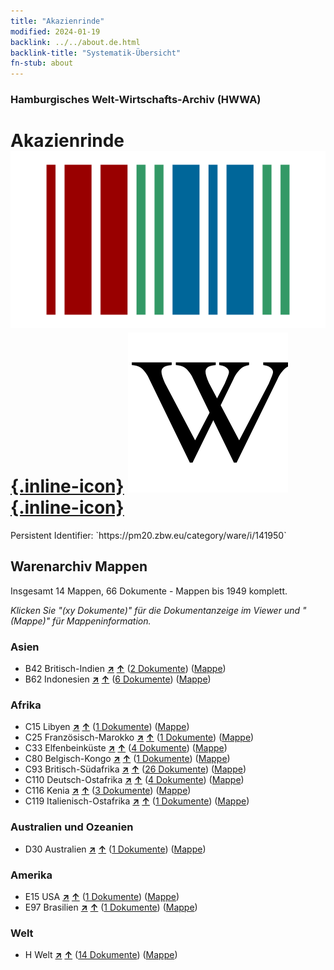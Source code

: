 ```yaml
---
title: "Akazienrinde"
modified: 2024-01-19
backlink: ../../about.de.html
backlink-title: "Systematik-Übersicht"
fn-stub: about
---
```


### Hamburgisches Welt-Wirtschafts-Archiv (HWWA)

# Akazienrinde &#160; [![Wikidata](/images/Wikidata-logo.svg "Wikidata"){.inline-icon}](http://www.wikidata.org/entity/Q1510340) [![Wikipedia](/images/Wikipedia-W.svg "Wikipedia"){.inline-icon}](https://de.wikipedia.org/wiki/Gerberlohe)

<div class="hint">Persistent Identifier: `https://pm20.zbw.eu/category/ware/i/141950`</div>







## Warenarchiv Mappen






Insgesamt 14 Mappen, 66 Dokumente - Mappen bis 1949 komplett.

_Klicken Sie "(xy Dokumente)" für die Dokumentanzeige im Viewer und "(Mappe)" für Mappeninformation._




### Asien

- B42 Britisch-Indien [**&nearr;**](../../../geo/i/141189/about.de.html "Britisch-Indien (alle Mappen)") [**&uarr;**](../../../geo/about.de.html#B42 "Ländersystematik") (<a href="https://pm20.zbw.eu/iiifview/folder/wa/141950,141189" title="über: Akazienrinde : Britisch-Indien" target="_blank">2 Dokumente</a>) ([Mappe](../../../../folder/wa/1419xx/141950/1411xx/141189/about.de.html))
- B62 Indonesien [**&nearr;**](../../../geo/i/141218/about.de.html "Indonesien (alle Mappen)") [**&uarr;**](../../../geo/about.de.html#B62 "Ländersystematik") (<a href="https://pm20.zbw.eu/iiifview/folder/wa/141950,141218" title="über: Akazienrinde : Indonesien" target="_blank">6 Dokumente</a>) ([Mappe](../../../../folder/wa/1419xx/141950/1412xx/141218/about.de.html))

### Afrika

- C15 Libyen [**&nearr;**](../../../geo/i/141339/about.de.html "Libyen (alle Mappen)") [**&uarr;**](../../../geo/about.de.html#C15 "Ländersystematik") (<a href="https://pm20.zbw.eu/iiifview/folder/wa/141950,141339" title="über: Akazienrinde : Libyen" target="_blank">1 Dokumente</a>) ([Mappe](../../../../folder/wa/1419xx/141950/1413xx/141339/about.de.html))
- C25 Französisch-Marokko [**&nearr;**](../../../geo/i/141358/about.de.html "Französisch-Marokko (alle Mappen)") [**&uarr;**](../../../geo/about.de.html#C25 "Ländersystematik") (<a href="https://pm20.zbw.eu/iiifview/folder/wa/141950,141358" title="über: Akazienrinde : Französisch-Marokko" target="_blank">1 Dokumente</a>) ([Mappe](../../../../folder/wa/1419xx/141950/1413xx/141358/about.de.html))
- C33 Elfenbeinküste [**&nearr;**](../../../geo/i/141367/about.de.html "Elfenbeinküste (alle Mappen)") [**&uarr;**](../../../geo/about.de.html#C33 "Ländersystematik") (<a href="https://pm20.zbw.eu/iiifview/folder/wa/141950,141367" title="über: Akazienrinde : Elfenbeinküste" target="_blank">4 Dokumente</a>) ([Mappe](../../../../folder/wa/1419xx/141950/1413xx/141367/about.de.html))
- C80 Belgisch-Kongo [**&nearr;**](../../../geo/i/141444/about.de.html "Belgisch-Kongo (alle Mappen)") [**&uarr;**](../../../geo/about.de.html#C80 "Ländersystematik") (<a href="https://pm20.zbw.eu/iiifview/folder/wa/141950,141444" title="über: Akazienrinde : Belgisch-Kongo" target="_blank">1 Dokumente</a>) ([Mappe](../../../../folder/wa/1419xx/141950/1414xx/141444/about.de.html))
- C93 Britisch-Südafrika [**&nearr;**](../../../geo/i/141454/about.de.html "Britisch-Südafrika (alle Mappen)") [**&uarr;**](../../../geo/about.de.html#C93 "Ländersystematik") (<a href="https://pm20.zbw.eu/iiifview/folder/wa/141950,141454" title="über: Akazienrinde : Britisch-Südafrika" target="_blank">26 Dokumente</a>) ([Mappe](../../../../folder/wa/1419xx/141950/1414xx/141454/about.de.html))
- C110 Deutsch-Ostafrika [**&nearr;**](../../../geo/i/141471/about.de.html "Deutsch-Ostafrika (alle Mappen)") [**&uarr;**](../../../geo/about.de.html#C110 "Ländersystematik") (<a href="https://pm20.zbw.eu/iiifview/folder/wa/141950,141471" title="über: Akazienrinde : Deutsch-Ostafrika" target="_blank">4 Dokumente</a>) ([Mappe](../../../../folder/wa/1419xx/141950/1414xx/141471/about.de.html))
- C116 Kenia [**&nearr;**](../../../geo/i/141475/about.de.html "Kenia (alle Mappen)") [**&uarr;**](../../../geo/about.de.html#C116 "Ländersystematik") (<a href="https://pm20.zbw.eu/iiifview/folder/wa/141950,141475" title="über: Akazienrinde : Kenia" target="_blank">3 Dokumente</a>) ([Mappe](../../../../folder/wa/1419xx/141950/1414xx/141475/about.de.html))
- C119 Italienisch-Ostafrika [**&nearr;**](../../../geo/i/141477/about.de.html "Italienisch-Ostafrika (alle Mappen)") [**&uarr;**](../../../geo/about.de.html#C119 "Ländersystematik") (<a href="https://pm20.zbw.eu/iiifview/folder/wa/141950,141477" title="über: Akazienrinde : Italienisch-Ostafrika" target="_blank">1 Dokumente</a>) ([Mappe](../../../../folder/wa/1419xx/141950/1414xx/141477/about.de.html))

### Australien und Ozeanien

- D30 Australien [**&nearr;**](../../../geo/i/141621/about.de.html "Australien (alle Mappen)") [**&uarr;**](../../../geo/about.de.html#D30 "Ländersystematik") (<a href="https://pm20.zbw.eu/iiifview/folder/wa/141950,141621" title="über: Akazienrinde : Australien" target="_blank">1 Dokumente</a>) ([Mappe](../../../../folder/wa/1419xx/141950/1416xx/141621/about.de.html))

### Amerika

- E15 USA [**&nearr;**](../../../geo/i/141653/about.de.html "USA (alle Mappen)") [**&uarr;**](../../../geo/about.de.html#E15 "Ländersystematik") (<a href="https://pm20.zbw.eu/iiifview/folder/wa/141950,141653" title="über: Akazienrinde : USA" target="_blank">1 Dokumente</a>) ([Mappe](../../../../folder/wa/1419xx/141950/1416xx/141653/about.de.html))
- E97 Brasilien [**&nearr;**](../../../geo/i/141697/about.de.html "Brasilien (alle Mappen)") [**&uarr;**](../../../geo/about.de.html#E97 "Ländersystematik") (<a href="https://pm20.zbw.eu/iiifview/folder/wa/141950,141697" title="über: Akazienrinde : Brasilien" target="_blank">1 Dokumente</a>) ([Mappe](../../../../folder/wa/1419xx/141950/1416xx/141697/about.de.html))

### Welt

- H Welt [**&nearr;**](../../../geo/i/141728/about.de.html "Welt (alle Mappen)") [**&uarr;**](../../../geo/about.de.html#H "Ländersystematik") (<a href="https://pm20.zbw.eu/iiifview/folder/wa/141950,141728" title="über: Akazienrinde : Welt" target="_blank">14 Dokumente</a>) ([Mappe](../../../../folder/wa/1419xx/141950/1417xx/141728/about.de.html))



<a id="filmsections" />













